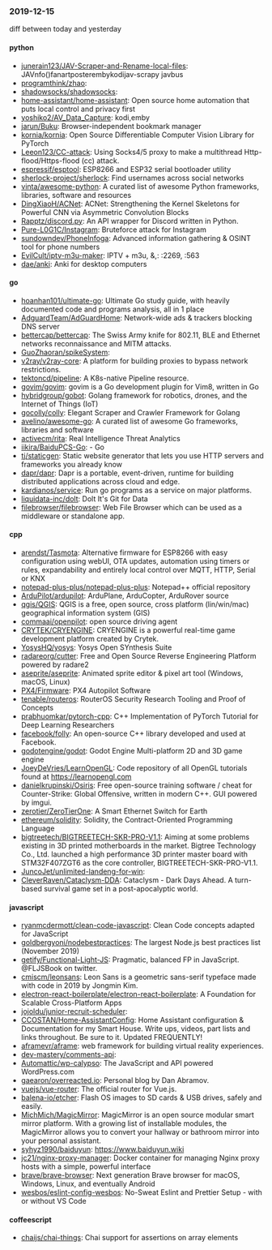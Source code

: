 ### 2019-12-15
diff between today and yesterday

#### python
* [junerain123/JAV-Scraper-and-Rename-local-files](https://github.com/junerain123/JAV-Scraper-and-Rename-local-files): JAVnfo()fanartposterembykodijav-scrapy  javbus
* [programthink/zhao](https://github.com/programthink/zhao): 
* [shadowsocks/shadowsocks](https://github.com/shadowsocks/shadowsocks): 
* [home-assistant/home-assistant](https://github.com/home-assistant/home-assistant):  Open source home automation that puts local control and privacy first
* [yoshiko2/AV_Data_Capture](https://github.com/yoshiko2/AV_Data_Capture): kodi,emby
* [jarun/Buku](https://github.com/jarun/Buku):  Browser-independent bookmark manager
* [kornia/kornia](https://github.com/kornia/kornia): Open Source Differentiable Computer Vision Library for PyTorch
* [Leeon123/CC-attack](https://github.com/Leeon123/CC-attack): Using Socks4/5 proxy to make a multithread Http-flood/Https-flood (cc) attack.
* [espressif/esptool](https://github.com/espressif/esptool): ESP8266 and ESP32 serial bootloader utility
* [sherlock-project/sherlock](https://github.com/sherlock-project/sherlock):  Find usernames across social networks
* [vinta/awesome-python](https://github.com/vinta/awesome-python): A curated list of awesome Python frameworks, libraries, software and resources
* [DingXiaoH/ACNet](https://github.com/DingXiaoH/ACNet): ACNet: Strengthening the Kernel Skeletons for Powerful CNN via Asymmetric Convolution Blocks
* [Rapptz/discord.py](https://github.com/Rapptz/discord.py): An API wrapper for Discord written in Python.
* [Pure-L0G1C/Instagram](https://github.com/Pure-L0G1C/Instagram): Bruteforce attack for Instagram
* [sundowndev/PhoneInfoga](https://github.com/sundowndev/PhoneInfoga): Advanced information gathering & OSINT tool for phone numbers
* [EvilCult/iptv-m3u-maker](https://github.com/EvilCult/iptv-m3u-maker): IPTV + m3u, &,: :2269, :563
* [dae/anki](https://github.com/dae/anki): Anki for desktop computers

#### go
* [hoanhan101/ultimate-go](https://github.com/hoanhan101/ultimate-go): Ultimate Go study guide, with heavily documented code and programs analysis, all in 1 place
* [AdguardTeam/AdGuardHome](https://github.com/AdguardTeam/AdGuardHome): Network-wide ads & trackers blocking DNS server
* [bettercap/bettercap](https://github.com/bettercap/bettercap): The Swiss Army knife for 802.11, BLE and Ethernet networks reconnaissance and MITM attacks.
* [GuoZhaoran/spikeSystem](https://github.com/GuoZhaoran/spikeSystem): 
* [v2ray/v2ray-core](https://github.com/v2ray/v2ray-core): A platform for building proxies to bypass network restrictions.
* [tektoncd/pipeline](https://github.com/tektoncd/pipeline): A K8s-native Pipeline resource.
* [govim/govim](https://github.com/govim/govim): govim is a Go development plugin for Vim8, written in Go
* [hybridgroup/gobot](https://github.com/hybridgroup/gobot): Golang framework for robotics, drones, and the Internet of Things (IoT)
* [gocolly/colly](https://github.com/gocolly/colly): Elegant Scraper and Crawler Framework for Golang
* [avelino/awesome-go](https://github.com/avelino/awesome-go): A curated list of awesome Go frameworks, libraries and software
* [activecm/rita](https://github.com/activecm/rita): Real Intelligence Threat Analytics
* [iikira/BaiduPCS-Go](https://github.com/iikira/BaiduPCS-Go):  - Go
* [tj/staticgen](https://github.com/tj/staticgen): Static website generator that lets you use HTTP servers and frameworks you already know
* [dapr/dapr](https://github.com/dapr/dapr): Dapr is a portable, event-driven, runtime for building distributed applications across cloud and edge.
* [kardianos/service](https://github.com/kardianos/service): Run go programs as a service on major platforms.
* [liquidata-inc/dolt](https://github.com/liquidata-inc/dolt): Dolt  It's Git for Data
* [filebrowser/filebrowser](https://github.com/filebrowser/filebrowser):  Web File Browser which can be used as a middleware or standalone app.

#### cpp
* [arendst/Tasmota](https://github.com/arendst/Tasmota): Alternative firmware for ESP8266 with easy configuration using webUI, OTA updates, automation using timers or rules, expandability and entirely local control over MQTT, HTTP, Serial or KNX
* [notepad-plus-plus/notepad-plus-plus](https://github.com/notepad-plus-plus/notepad-plus-plus): Notepad++ official repository
* [ArduPilot/ardupilot](https://github.com/ArduPilot/ardupilot): ArduPlane, ArduCopter, ArduRover source
* [qgis/QGIS](https://github.com/qgis/QGIS): QGIS is a free, open source, cross platform (lin/win/mac) geographical information system (GIS)
* [commaai/openpilot](https://github.com/commaai/openpilot): open source driving agent
* [CRYTEK/CRYENGINE](https://github.com/CRYTEK/CRYENGINE): CRYENGINE is a powerful real-time game development platform created by Crytek.
* [YosysHQ/yosys](https://github.com/YosysHQ/yosys): Yosys Open SYnthesis Suite
* [radareorg/cutter](https://github.com/radareorg/cutter): Free and Open Source Reverse Engineering Platform powered by radare2
* [aseprite/aseprite](https://github.com/aseprite/aseprite): Animated sprite editor & pixel art tool (Windows, macOS, Linux)
* [PX4/Firmware](https://github.com/PX4/Firmware): PX4 Autopilot Software
* [tenable/routeros](https://github.com/tenable/routeros): RouterOS Security Research Tooling and Proof of Concepts
* [prabhuomkar/pytorch-cpp](https://github.com/prabhuomkar/pytorch-cpp): C++ Implementation of PyTorch Tutorial for Deep Learning Researchers
* [facebook/folly](https://github.com/facebook/folly): An open-source C++ library developed and used at Facebook.
* [godotengine/godot](https://github.com/godotengine/godot): Godot Engine  Multi-platform 2D and 3D game engine
* [JoeyDeVries/LearnOpenGL](https://github.com/JoeyDeVries/LearnOpenGL): Code repository of all OpenGL tutorials found at https://learnopengl.com
* [danielkrupinski/Osiris](https://github.com/danielkrupinski/Osiris): Free open-source training software / cheat for Counter-Strike: Global Offensive, written in modern C++. GUI powered by imgui.
* [zerotier/ZeroTierOne](https://github.com/zerotier/ZeroTierOne): A Smart Ethernet Switch for Earth
* [ethereum/solidity](https://github.com/ethereum/solidity): Solidity, the Contract-Oriented Programming Language
* [bigtreetech/BIGTREETECH-SKR-PRO-V1.1](https://github.com/bigtreetech/BIGTREETECH-SKR-PRO-V1.1): Aiming at some problems existing in 3D printed motherboards in the market. Bigtree Technology Co., Ltd. launched a high performance 3D printer master board with STM32F407ZGT6 as the core controller, BIGTREETECH-SKR-PRO-V1.1.
* [JuncoJet/unlimited-landeng-for-win](https://github.com/JuncoJet/unlimited-landeng-for-win): 
* [CleverRaven/Cataclysm-DDA](https://github.com/CleverRaven/Cataclysm-DDA): Cataclysm - Dark Days Ahead. A turn-based survival game set in a post-apocalyptic world.

#### javascript
* [ryanmcdermott/clean-code-javascript](https://github.com/ryanmcdermott/clean-code-javascript):  Clean Code concepts adapted for JavaScript
* [goldbergyoni/nodebestpractices](https://github.com/goldbergyoni/nodebestpractices):  The largest Node.js best practices list (November 2019)
* [getify/Functional-Light-JS](https://github.com/getify/Functional-Light-JS): Pragmatic, balanced FP in JavaScript. @FLJSBook on twitter.
* [cmiscm/leonsans](https://github.com/cmiscm/leonsans): Leon Sans is a geometric sans-serif typeface made with code in 2019 by Jongmin Kim.
* [electron-react-boilerplate/electron-react-boilerplate](https://github.com/electron-react-boilerplate/electron-react-boilerplate): A Foundation for Scalable Cross-Platform Apps
* [jojoldu/junior-recruit-scheduler](https://github.com/jojoldu/junior-recruit-scheduler):    
* [CCOSTAN/Home-AssistantConfig](https://github.com/CCOSTAN/Home-AssistantConfig):  Home Assistant configuration & Documentation for my Smart House. Write ups, videos, part lists and links throughout. Be sure to  it. Updated FREQUENTLY!
* [aframevr/aframe](https://github.com/aframevr/aframe):  web framework for building virtual reality experiences.
* [dev-mastery/comments-api](https://github.com/dev-mastery/comments-api): 
* [Automattic/wp-calypso](https://github.com/Automattic/wp-calypso): The JavaScript and API powered WordPress.com
* [gaearon/overreacted.io](https://github.com/gaearon/overreacted.io): Personal blog by Dan Abramov.
* [vuejs/vue-router](https://github.com/vuejs/vue-router):  The official router for Vue.js.
* [balena-io/etcher](https://github.com/balena-io/etcher): Flash OS images to SD cards & USB drives, safely and easily.
* [MichMich/MagicMirror](https://github.com/MichMich/MagicMirror): MagicMirror is an open source modular smart mirror platform. With a growing list of installable modules, the MagicMirror allows you to convert your hallway or bathroom mirror into your personal assistant.
* [syhyz1990/baiduyun](https://github.com/syhyz1990/baiduyun):   https://www.baiduyun.wiki
* [jc21/nginx-proxy-manager](https://github.com/jc21/nginx-proxy-manager): Docker container for managing Nginx proxy hosts with a simple, powerful interface
* [brave/brave-browser](https://github.com/brave/brave-browser): Next generation Brave browser for macOS, Windows, Linux, and eventually Android
* [wesbos/eslint-config-wesbos](https://github.com/wesbos/eslint-config-wesbos): No-Sweat Eslint and Prettier Setup - with or without VS Code

#### coffeescript
* [chaijs/chai-things](https://github.com/chaijs/chai-things): Chai support for assertions on array elements
